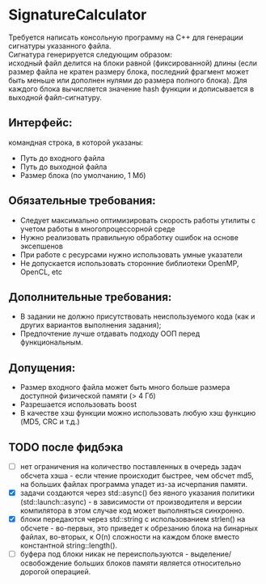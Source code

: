 # SignatureCalculator

Требуется написать консольную программу на C++ для генерации сигнатуры указанного файла. <br>
Сигнатура генерируется следующим образом: <br>
исходный файл делится на блоки равной (фиксированной) длины
(если размер файла не кратен размеру блока, последний фрагмент может быть меньше или дополнен нулями до размера полного
блока). Для каждого блока вычисляется значение hash функции и дописывается в выходной файл-сигнатуру.

## Интерфейс:

командная строка, в которой указаны:

* Путь до входного файла
* Путь до выходной файла
* Размер блока (по умолчанию, 1 Мб)

## Обязательные требования:

* Следует максимально оптимизировать скорость работы утилиты с учетом работы в многопроцессорной среде
* Нужно реализовать правильную обработку ошибок на основе эксепшенов
* При работе с ресурсами нужно использовать умные указатели
* Не допускается использовать сторонние библиотеки OpenMP, OpenCL, etc

## Дополнительные требования:

* В задании не должно присутствовать неиспользуемого кода (как и других вариантов выполнения задания);
* Предпочтение лучше отдавать подходу ООП перед функциональным.

## Допущения:

* Размер входного файла может быть много больше размера доступной физической памяти (> 4 Гб)
* Разрешается использовать boost
* В качестве хэш функции можно использовать любую хэш функцию (MD5, CRC и т.д.)

## TODO после фидбэка

- [ ] нет ограничения на количество поставленных в очередь задач обсчета хэша - если чтение происходит быстрее, чем
  обсчет md5, на больших файлах программа упадет из-за исчерпания памяти.
- [x] задачи создаются через std::async() без явного указания политики (std::launch::async) - в зависимости от
  производителя и версии компилятора в этом случае код может выполняться синхронно.
- [x] блоки передаются через std::string с использованием strlen() на обсчете - во-первых, это приведет к обрезанию
  блока на бинарных файлах, во-вторых, к O(n) сложности на каждом блоке вместо константной string::length().
- [ ] буфера под блоки никак не переиспользуются - выделение/освобождение больших блоков памяти является относительно
  дорогой операцией.
